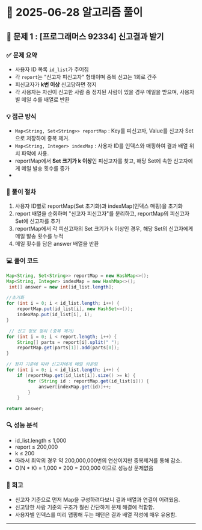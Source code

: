 # 🧠 2025-06-28 알고리즘 풀이

## 📌 문제 1 : [프로그래머스 92334] 신고결과 받기

### ✅ 문제 요약
- 사용자 ID 목록 `id_list`가 주어짐
- 각 `report`는 "신고자 피신고자" 형태이며 중복 신고는 1회로 간주
- 피신고자가 **k번 이상** 신고당하면 정지
- 각 사용자는 자신이 신고한 사람 중 정지된 사람이 있을 경우 메일을 받으며, 사용자별 메일 수를 배열로 반환


### 💡 접근 방식
- `Map<String, Set<String>> reportMap` : Key를 피신고자, Value를 신고자 Set으로 저장하여 중복 제거.
- `Map<String, Integer> indexMap` : 사용자 ID를 인덱스와 매핑하여 결과 배열 위치 파악에 사용.
- reportMap에서 **Set 크기가 k 이상**인 피신고자를 찾고, 해당 Set에 속한 신고자에게 메일 발송 횟수를 증가
- 
### 👣 풀이 절차


1. 사용자 ID별로 reportMap(Set 초기화)과 indexMap(인덱스 매핑)을 초기화
2. report 배열을 순회하며 "신고자 피신고자"를 분리하고, reportMap의 피신고자 Set에 신고자를 추가
3. reportMap에서 각 피신고자의 Set 크기가 k 이상인 경우, 해당 Set의 신고자에게 메일 발송 횟수를 누적
4. 메일 횟수를 담은 answer 배열을 반환


### 💻 풀이 코드
```java
Map<String, Set<String>> reportMap = new HashMap<>();
Map<String, Integer> indexMap = new HashMap<>();
 int[] answer = new int[id_list.length];

//초기화
for (int i = 0; i < id_list.length; i++) {
    reportMap.put(id_list[i], new HashSet<>());
    indexMap.put(id_list[i], i);
}

 // 신고 정보 정리 (중복 제거)
for (int i = 0; i < report.length; i++) {
    String[] parts = report[i].split(" ");
    reportMap.get(parts[1]).add(parts[0]);
}

// 정지 기준에 따라 신고자에게 메일 카운팅
for (int i = 0; i < id_list.length; i++) {
    if (reportMap.get(id_list[i]).size() >= k) {
        for (String id : reportMap.get(id_list[i])) {
            answer[indexMap.get(id)]++;
        }
    }

return answer;
```

### 🔍 성능 분석
- id_list.length ≤ 1,000
- report ≤ 200,000
- k ≤ 200
- 따라서 최악의 경우 약 200,000,000번의 연산이지만 중복제거를 통해 감소.
- O(N * K) = 1,000 * 200 = 200,000 이므로 성능상 문제없음

### 🔁 회고

- 신고자 기준으로 먼저 Map을 구성하려다보니 결과 배열과 연결이 어려웠음.
- 신고당한 사람 기준의 구조가 훨씬 간단하게 문제 해결에 적합함.
- 사용자별 인덱스를 미리 맵핑해 두는 패턴은 결과 배열 작성에 매우 유용함.



---
